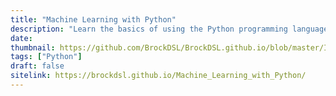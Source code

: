 ```yaml
---
title: "Machine Learning with Python"
description: "Learn the basics of using the Python programming language for machine learning"
date:
thumbnail: https://github.com/BrockDSL/BrockDSL.github.io/blob/master/Images/Python-Logo.jpg?raw=true
tags: ["Python"]
draft: false
sitelink: https://brockdsl.github.io/Machine_Learning_with_Python/
---
```



